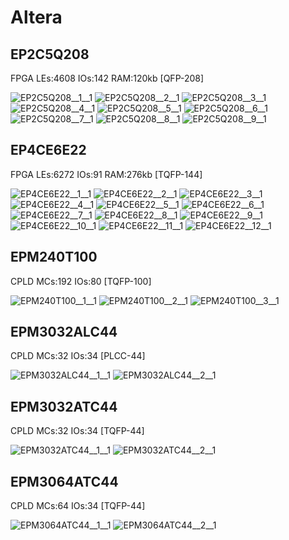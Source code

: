 # Altera

## EP2C5Q208
FPGA LEs:4608 IOs:142 RAM:120kb [QFP-208]

![EP2C5Q208__1__1](/preview/images/Altera__EP2C5Q208__1__1.png?raw=true) 
![EP2C5Q208__2__1](/preview/images/Altera__EP2C5Q208__2__1.png?raw=true) 
![EP2C5Q208__3__1](/preview/images/Altera__EP2C5Q208__3__1.png?raw=true) 
![EP2C5Q208__4__1](/preview/images/Altera__EP2C5Q208__4__1.png?raw=true) 
![EP2C5Q208__5__1](/preview/images/Altera__EP2C5Q208__5__1.png?raw=true) 
![EP2C5Q208__6__1](/preview/images/Altera__EP2C5Q208__6__1.png?raw=true) 
![EP2C5Q208__7__1](/preview/images/Altera__EP2C5Q208__7__1.png?raw=true) 
![EP2C5Q208__8__1](/preview/images/Altera__EP2C5Q208__8__1.png?raw=true) 
![EP2C5Q208__9__1](/preview/images/Altera__EP2C5Q208__9__1.png?raw=true) 

## EP4CE6E22
FPGA LEs:6272 IOs:91 RAM:276kb [TQFP-144]

![EP4CE6E22__1__1](/preview/images/Altera__EP4CE6E22__1__1.png?raw=true) 
![EP4CE6E22__2__1](/preview/images/Altera__EP4CE6E22__2__1.png?raw=true) 
![EP4CE6E22__3__1](/preview/images/Altera__EP4CE6E22__3__1.png?raw=true) 
![EP4CE6E22__4__1](/preview/images/Altera__EP4CE6E22__4__1.png?raw=true) 
![EP4CE6E22__5__1](/preview/images/Altera__EP4CE6E22__5__1.png?raw=true) 
![EP4CE6E22__6__1](/preview/images/Altera__EP4CE6E22__6__1.png?raw=true) 
![EP4CE6E22__7__1](/preview/images/Altera__EP4CE6E22__7__1.png?raw=true) 
![EP4CE6E22__8__1](/preview/images/Altera__EP4CE6E22__8__1.png?raw=true) 
![EP4CE6E22__9__1](/preview/images/Altera__EP4CE6E22__9__1.png?raw=true) 
![EP4CE6E22__10__1](/preview/images/Altera__EP4CE6E22__10__1.png?raw=true) 
![EP4CE6E22__11__1](/preview/images/Altera__EP4CE6E22__11__1.png?raw=true) 
![EP4CE6E22__12__1](/preview/images/Altera__EP4CE6E22__12__1.png?raw=true) 

## EPM240T100
CPLD MCs:192 IOs:80 [TQFP-100]

![EPM240T100__1__1](/preview/images/Altera__EPM240T100__1__1.png?raw=true) 
![EPM240T100__2__1](/preview/images/Altera__EPM240T100__2__1.png?raw=true) 
![EPM240T100__3__1](/preview/images/Altera__EPM240T100__3__1.png?raw=true) 

## EPM3032ALC44
CPLD MCs:32 IOs:34 [PLCC-44]

![EPM3032ALC44__1__1](/preview/images/Altera__EPM3032ALC44__1__1.png?raw=true) 
![EPM3032ALC44__2__1](/preview/images/Altera__EPM3032ALC44__2__1.png?raw=true) 

## EPM3032ATC44
CPLD MCs:32 IOs:34 [TQFP-44]

![EPM3032ATC44__1__1](/preview/images/Altera__EPM3032ATC44__1__1.png?raw=true) 
![EPM3032ATC44__2__1](/preview/images/Altera__EPM3032ATC44__2__1.png?raw=true) 

## EPM3064ATC44
CPLD MCs:64 IOs:34 [TQFP-44]

![EPM3064ATC44__1__1](/preview/images/Altera__EPM3032ATC44__1__1.png?raw=true) 
![EPM3064ATC44__2__1](/preview/images/Altera__EPM3032ATC44__2__1.png?raw=true) 

